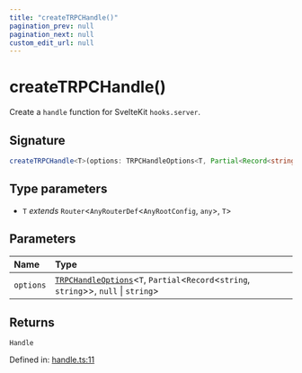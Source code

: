 ```yaml
---
title: "createTRPCHandle()"
pagination_prev: null
pagination_next: null
custom_edit_url: null
---
```


# createTRPCHandle()

Create a `handle` function for SvelteKit `hooks.server`.

## Signature

```ts
createTRPCHandle<T>(options: TRPCHandleOptions<T, Partial<Record<string, string>>, null | string>): Handle;
```

## Type parameters

- `T` *extends* `Router`<`AnyRouterDef`<`AnyRootConfig`, `any`\>, `T`\>

## Parameters

| Name | Type |
| :------ | :------ |
| `options` | [`TRPCHandleOptions`](../types/TRPCHandleOptions.md)<`T`, `Partial`<`Record`<`string`, `string`\>\>, `null` \| `string`\> |

## Returns

`Handle`

Defined in:  [handle.ts:11](https://github.com/bevm0/trpc-svelte-toolbox/blob/66267dc/packages/trpc-sveltekit/src/handle.ts#L11)
